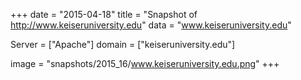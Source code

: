 
+++
date = "2015-04-18"
title = "Snapshot of http://www.keiseruniversity.edu"
data = "www.keiseruniversity.edu"

Server = ["Apache"]
domain = ["keiseruniversity.edu"]

  image = "snapshots/2015_16/www.keiseruniversity.edu.png"
+++
#
